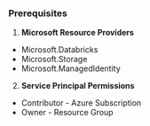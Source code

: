 ### Prerequisites

1. **Microsoft Resource Providers**
- Microsoft.Databricks
- Microsoft.Storage
- Microsoft.ManagedIdentity

2. **Service Principal Permissions**
- Contributor - Azure Subscription
- Owner - Resource Group
